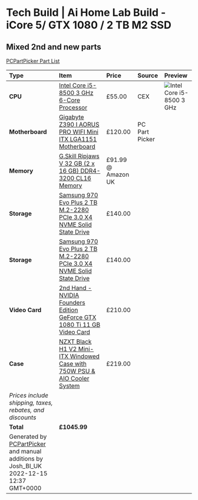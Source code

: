 # Tech Build | Ai Home Lab Build - iCore 5/ GTX 1080 / 2 TB M2 SSD

## Mixed 2nd and new parts
[PCPartPicker Part List](https://uk.pcpartpicker.com/list/yz3Btn)

Type|Item|Price|Source|Preview 
:----|:----|:----|:----|:----
**CPU** | [Intel Core i5-8500 3 GHz 6-Core Processor](https://uk.webuy.com/product-detail?id=scpuinti58500a&categoryName=processors-intel&superCatName=computing&title=intel-core-i5-8500-%283-ghz%29-lga-1151&referredFrom=search&queryID=3e3d41a4b2fff54d150b91d751fc301f&position=1) | £55.00 | CEX | ![Intel Core i5-8500 3 GHz](https://uk.static.webuy.com/product_images/Computing/Processors%20-%20Intel/SCPUINTI58500A_l.jpg)
**Motherboard** | [Gigabyte Z390 I AORUS PRO WIFI Mini ITX LGA1151 Motherboard](https://uk.pcpartpicker.com/product/L9YLrH/gigabyte-z390-i-aorus-pro-wifi-mini-itx-lga1151-motherboard-z390-i-aorus-pro-wifi) | £120.00 | PC Part Picker
**Memory** | [G.Skill Ripjaws V 32 GB (2 x 16 GB) DDR4-3200 CL16 Memory](https://uk.pcpartpicker.com/product/kXbkcf/gskill-ripjaws-v-32-gb-2-x-16-gb-ddr4-3200-cl16-memory-f4-3200c16d-32gvk) | £91.99 @ Amazon UK 
**Storage** | [Samsung 970 Evo Plus 2 TB M.2-2280 PCIe 3.0 X4 NVME Solid State Drive](https://uk.pcpartpicker.com/product/Fv8j4D/samsung-970-evo-plus-2-tb-m2-2280-nvme-solid-state-drive-mz-v7s2t0bam) | £140.00 
**Storage** | [Samsung 970 Evo Plus 2 TB M.2-2280 PCIe 3.0 X4 NVME Solid State Drive](https://uk.pcpartpicker.com/product/Fv8j4D/samsung-970-evo-plus-2-tb-m2-2280-nvme-solid-state-drive-mz-v7s2t0bam) | £140.00 
**Video Card** | [2nd Hand - NVIDIA Founders Edition GeForce GTX 1080 Ti 11 GB Video Card](https://uk.webuy.com/product-detail?id=sgranvigtx1070ti8gba&categoryName=graphics-cards-pci-e&superCatName=computing&title=nvidia-geforce-gtx-1070-ti-8gb-gddr5&referredFrom=boxsearch) | £210.00 
**Case** | [NZXT Black H1 V2 Mini-ITX Windowed Case with 750W PSU & AIO Cooler System](https://www.scan.co.uk/products/nzxt-h1-v2-black-mini-itx-chassis-w-tempered-glass-window-140mm-aio-usb-32-gen2-type-c-mitx-750w-80p) | £219.00 
 | *Prices include shipping, taxes, rebates, and discounts* |
 | **Total** | **£1045.99**
 | Generated by [PCPartPicker](https://pcpartpicker.com) and manual additions by Josh_BI_UK 2022-12-15 12:37 GMT+0000 |